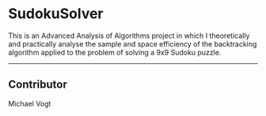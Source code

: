 # SudokuSolver

This is an Advanced Analysis of Algorithms project in which I theoretically and practically analyse the sample and space efficiency of the backtracking algorithm applied to the problem of solving a 9x9 Sudoku puzzle.

---
## Contributor
Michael Vogt
